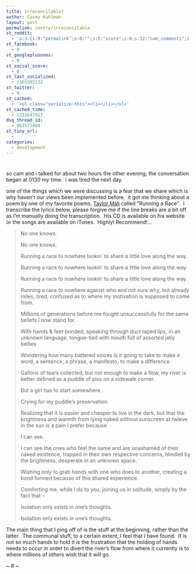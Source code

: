 ```yaml
---
title: irreconcilable?
author: Casey Kuhlman
layout: post
permalink: /entry/irreconcilable
st_reddit:
  - 'a:3:{s:9:"permalink";s:0:"";s:5:"score";i:0;s:12:"num_comments";i:0;}'
st_facebook:
  - 0
st_googleplusones:
  - 0
st_social_score:
  - 0
st_last_socialized:
  - 1365585132
st_twitter:
  - 0
st_cached:
  - '<ul class="socialize-this"><li></li></ul>'
st_cached_time:
  - 1331647917
dsq_thread_id:
  - 961577804
st_tiny_url:
  - 
categories:
  - development
---
```

# 

so cam and i talked for about two hours the other evening; the conversation began at 0130 my time.  i was tired the next day.  

one of the things which we were discussing is a fear that we share which is why haven’t our views been implemented before.  it got me thinking about a poem by one of my favorite poems, [Taylor Mali][1] called "Running a Race".  I transcribe the lyrics below, please forgive me if the line breaks are a bit off as I’m manually doing the transcription.  His CD is available on his website or the songs are available on iTunes.  Highly! Recommend!…

 [1]: http://www.taylormali.com

> No one knows.
> 
> No one knows.
> 
> Running a race to nowhere lookin’ to share a little love along the way.
> 
> Running a race to nowhere lookin’ to share a little love along the way.
> 
> Running a race to nowhere lookin’ to share a little love along the way.
> 
> Running a race to nowhere against who and not sure why, but already miles, tired, confused as to where my motivation is supposed to come from.
> 
> Millions of generations before me fought unsuccessfully for the same beliefs I now stand for.
> 
> With hands & feet bonded, speaking through duct taped lips, in an unknown language, tongue-tied with mouth full of assorted jelly bellies 
> 
> Wondering how many battered voices is it going to take to make a word, a sentence, a phrase, a manifesto, to make a difference. 
> 
> Gallons of tears collected, but not enough to make a flow, my river is better defined as a puddle of piss on a sidewalk corner.
> 
> But a girl has to start somewhere.
> 
> Crying for my puddle’s preservation.
> 
> Realizing that it is easier and cheaper to live in the dark, but that the brightness and warmth from lying naked without sunscreen at twleve in the sun is a pain I prefer because 
> 
> I can see. 
> 
> I can see the ones who feel the same and are unashamed of their naked existence, trapped in their own respective concerns, blinded by the brightness, desperate in an unknown space.
> 
> Wishing only to grab hands with one who does to another, creating a bond formed because of this shared experience.
> 
> Comforting me, while I do to you, joining us in solitude, simply by the fact that – 
> 
> Isolation only exists in one’s thoughts.  
> 
> Isolation only exists in one’s thoughts.

The main thing that I ping off of is the stuff at the beginning, rather than the latter.  The communal stuff, to a certain extent, I feel that I have found.  It is not so much hands to hold it is the frustration that the holding of hands needs to occur in order to divert the river’s flow from where it currently is to where millions of others wish that it will go.

~ # ~